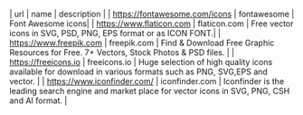 | url | name | description |
| https://fontawesome.com/icons | fontawesome | Font Awesome icons|
| https://www.flaticon.com | flaticon.com | Free vector icons in SVG, PSD, PNG, EPS format or as ICON FONT.|
| https://www.freepik.com | freepik.com | Find & Download Free Graphic Resources for Free. 7+ Vectors, Stock Photos & PSD files. |
| https://freeicons.io | freeicons.io | Huge selection of high quality icons available for download in various formats such as PNG, SVG,EPS and vector. |
| https://www.iconfinder.com/ | iconfinder.com | Iconfinder is the leading search engine and market place for vector icons in SVG, PNG, CSH and AI format. |